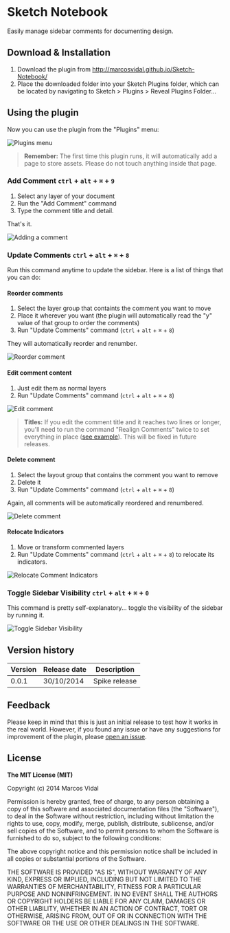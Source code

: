 # Sketch Notebook

Easily manage sidebar comments for documenting design.

## Download & Installation

1. Download the plugin from http://marcosvidal.github.io/Sketch-Notebook/
2. Place the downloaded folder into your Sketch Plugins folder, which can be located by navigating to Sketch > Plugins > Reveal Plugins Folder…

  
## Using the plugin

Now you can use the plugin from the "Plugins" menu:

![Plugins menu](assets/readme_images/pluginmenu.png?raw=true "Plugins menu")

>**Remember:** The first time this plugin runs, it will automatically add a page to store assets. Please do not touch anything inside that page.

  
### Add Comment `ctrl` + `alt` + `⌘` + `9`
1. Select any layer of your document
2. Run the "Add Comment" command
3. Type the comment title and detail. 

That's it.

![Adding a comment](assets/readme_images/add_comment.gif?raw=true "Adding a comment")
  

  
### Update Comments `ctrl` + `alt` + `⌘` + `8`
Run this command anytime to update the sidebar. Here is a list of things that you can do:
  

  
#### Reorder comments
1. Select the layer group that containts the comment you want to move
2. Place it wherever you want (the plugin will automatically read the "y" value of that group to order the comments)
3. Run "Update Comments" command (`ctrl` + `alt` + `⌘` + `8`)

They will automatically reorder and renumber.

![Reorder comment](assets/readme_images/reorder.gif?raw=true "Reorder")
  
  
  
#### Edit comment content
1. Just edit them as normal layers
2. Run "Update Comments" command (`ctrl` + `alt` + `⌘` + `8`)

![Edit comment](assets/readme_images/edit_comment.gif?raw=true "Edit comment")

>**Titles:** If you edit the comment title and it reaches two lines or longer, you'll need to run the command "Realign Comments" twice to set everything in place ([see example]). This will be fixed in future releases.
  
  
  
#### Delete comment
1. Select the layout group that contains the comment you want to remove
2. Delete it
3. Run "Update Comments" command (`ctrl` + `alt` + `⌘` + `8`)

Again, all comments will be automatically reordered and renumbered.

![Delete comment](assets/readme_images/delete_comment.gif?raw=true "Delete comment")


#### Relocate Indicators
1. Move or transform commented layers
2. Run "Update Comments" command (`ctrl` + `alt` + `⌘` + `8`) to relocate its indicators.
  
![Relocate Comment Indicators](assets/readme_images/relocate_indicators.gif?raw=true "Relocate Comment Indicators")

  
### Toggle Sidebar Visibility `ctrl` + `alt` + `⌘` + `0`
This command is pretty self-explanatory... toggle the visibility of the sidebar by running it.

![Toggle Sidebar Visibility](assets/readme_images/toggle_visibility.gif?raw=true "Toggle Sidebar Visibility")

## Version history

| Version    | Release date  | Description     |
| ---------- | ------------- | --------------- |
| 0.0.1      | 30/10/2014    | Spike release   |


## Feedback

Please keep in mind that this is just an initial release to test how it works in the real world. However, if you found any issue or have any suggestions for improvement of the plugin, please [open an issue].


## License

**The MIT License (MIT)**

Copyright (c) 2014 Marcos Vidal

Permission is hereby granted, free of charge, to any person obtaining a copy
of this software and associated documentation files (the "Software"), to deal
in the Software without restriction, including without limitation the rights
to use, copy, modify, merge, publish, distribute, sublicense, and/or sell
copies of the Software, and to permit persons to whom the Software is
furnished to do so, subject to the following conditions:

The above copyright notice and this permission notice shall be included in all
copies or substantial portions of the Software.

THE SOFTWARE IS PROVIDED "AS IS", WITHOUT WARRANTY OF ANY KIND, EXPRESS OR
IMPLIED, INCLUDING BUT NOT LIMITED TO THE WARRANTIES OF MERCHANTABILITY,
FITNESS FOR A PARTICULAR PURPOSE AND NONINFRINGEMENT. IN NO EVENT SHALL THE
AUTHORS OR COPYRIGHT HOLDERS BE LIABLE FOR ANY CLAIM, DAMAGES OR OTHER
LIABILITY, WHETHER IN AN ACTION OF CONTRACT, TORT OR OTHERWISE, ARISING FROM,
OUT OF OR IN CONNECTION WITH THE SOFTWARE OR THE USE OR OTHER DEALINGS IN THE
SOFTWARE.



[http://marcosvid.al/sketch-notebook]:http://marcosvid.al/sketch-notebook
[see example]:assets/readme_images/edit_title.gif?raw=true
[open an issue]:https://github.com/marcosvidal/Sketch-Notebook/issues/new
[Sketch Toolbox]:http://www.sketchtoolbox.com
[Download Sketch Toolbox]:http://sketchtoolbox.com/Sketch%20Toolbox.zip